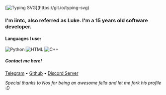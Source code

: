 [![Typing SVG](https://readme-typing-svg.herokuapp.com?color=F7F7F7&lines=Hey+there!;Hello!;What's+up.;Greetings!;Howdy!;G'day.;Hi.;Morning!)](https://git.io/typing-svg)
### I'm iintc, also referred as Luke. I'm a 15 years old software developer.
#### Languages I use:
<p align="centre">
<img alt="Python" src="https://img.shields.io/badge/python-3776AB.svg?logo=python&logoColor=white"> 
<img alt="HTML" src="https://img.shields.io/badge/HTML5-E34F26.svg?logo=html5&logoColor=white">
<img alt="C++" src="https://img.shields.io/badge/C++-00599C.svg?logo=C&logoColor=white">
</p>

##### Contact me here!
<p align="left">
  <a href="https://t.me/iintc1">Telegram</a> •
  <a href="https://github.com/iintc">Github</a> •
  <a href="https://discord.gg/R8FhKPxskd">Discord Server</a>
</p>

<i>Special thanks to Nos for being an awesome fella and let me fork his profile :D</i>
</body>
